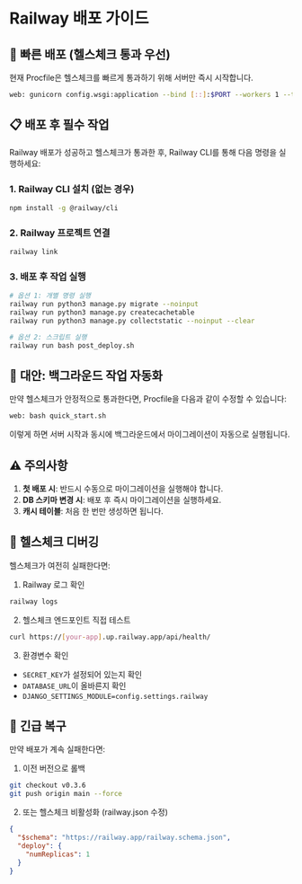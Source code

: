 # Railway 배포 가이드

## 🚀 빠른 배포 (헬스체크 통과 우선)

현재 Procfile은 헬스체크를 빠르게 통과하기 위해 서버만 즉시 시작합니다.

```bash
web: gunicorn config.wsgi:application --bind [::]:$PORT --workers 1 --threads 2 --timeout 120 --preload
```

## 📋 배포 후 필수 작업

Railway 배포가 성공하고 헬스체크가 통과한 후, Railway CLI를 통해 다음 명령을 실행하세요:

### 1. Railway CLI 설치 (없는 경우)
```bash
npm install -g @railway/cli
```

### 2. Railway 프로젝트 연결
```bash
railway link
```

### 3. 배포 후 작업 실행
```bash
# 옵션 1: 개별 명령 실행
railway run python3 manage.py migrate --noinput
railway run python3 manage.py createcachetable
railway run python3 manage.py collectstatic --noinput --clear

# 옵션 2: 스크립트 실행
railway run bash post_deploy.sh
```

## 🔧 대안: 백그라운드 작업 자동화

만약 헬스체크가 안정적으로 통과한다면, Procfile을 다음과 같이 수정할 수 있습니다:

```bash
web: bash quick_start.sh
```

이렇게 하면 서버 시작과 동시에 백그라운드에서 마이그레이션이 자동으로 실행됩니다.

## ⚠️ 주의사항

1. **첫 배포 시**: 반드시 수동으로 마이그레이션을 실행해야 합니다.
2. **DB 스키마 변경 시**: 배포 후 즉시 마이그레이션을 실행하세요.
3. **캐시 테이블**: 처음 한 번만 생성하면 됩니다.

## 🏃 헬스체크 디버깅

헬스체크가 여전히 실패한다면:

1. Railway 로그 확인
```bash
railway logs
```

2. 헬스체크 엔드포인트 직접 테스트
```bash
curl https://[your-app].up.railway.app/api/health/
```

3. 환경변수 확인
- `SECRET_KEY`가 설정되어 있는지 확인
- `DATABASE_URL`이 올바른지 확인
- `DJANGO_SETTINGS_MODULE=config.settings.railway`

## 🚨 긴급 복구

만약 배포가 계속 실패한다면:

1. 이전 버전으로 롤백
```bash
git checkout v0.3.6
git push origin main --force
```

2. 또는 헬스체크 비활성화 (railway.json 수정)
```json
{
  "$schema": "https://railway.app/railway.schema.json",
  "deploy": {
    "numReplicas": 1
  }
}
```